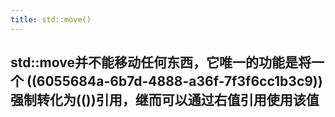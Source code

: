 ```yaml
---
title: std::move()
---
```


## std::move并不能移动任何东西，它唯一的功能是将一个 ((6055684a-6b7d-4888-a36f-7f3f6cc1b3c9)) 强制转化为(())引用，继而可以通过右值引用使用该值
